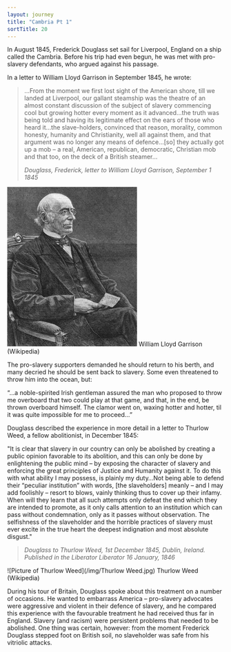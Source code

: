 ```yaml
---
layout: journey
title: "Cambria Pt 1"
sortTitle: 20
---
```


In August 1845, Frederick Douglass set sail for Liverpool, England on a ship called the Cambria. Before his trip had even begun, he was met with pro-slavery defendants, who argued against his passage. 

In a letter to William Lloyd Garrison in September 1845, he wrote:

>…From the moment we first lost sight of the American shore, till we landed at Liverpool, our gallant steamship was the theatre of an almost constant discussion of the subject of slavery commencing cool but growing hotter every moment as it advanced…the truth was being told and having its legitimate effect on the ears of those who heard it…the slave-holders, convinced that reason, morality, common honesty, humanity and Christianity, well all against them, and that argument was no longer any means of defence…[so] they actually got up a mob – a real, American, republican, democratic, Christian mob and that too, on the deck of a British steamer…
> <footer><cite>Douglass, Frederick, letter to William Lloyd Garrison, September 1 1845</cite></footer>

![Picture of Garrison](/img/WilliamLloydGarrison.jpg)
<span class="caption text-muted">William Lloyd Garrison (Wikipedia)</span>

The pro-slavery supporters demanded he should return to his berth, and many decried he should be sent back to slavery. Some even threatened to throw him into the ocean, but: 

“…a noble-spirited Irish gentleman assured the man who proposed to throw me overboard that two could play at that game, and that, in the end, be thrown overboard himself. The clamor went on, waxing hotter and hotter, til it was quite impossible for me to proceed…” 

Douglass described the experience in more detail in a letter to Thurlow Weed, a fellow abolitionist, in December 1845:

"It is clear that slavery in our country can only be abolished by creating a public opinion favorable to its abolition, and this can only be done by enlightening the public mind – by exposing the character of slavery and enforcing the great principles of Justice and Humanity against it. To do this with what ability I may possess, is plainly my duty…Not being able to defend their “peculiar institution” with words, [the slaveholders] meanly – and I may add foolishly – resort to blows, vainly thinking thus to cover up their infamy. When will they learn that all such attempts only defeat the end which they are intended to promote, as it only calls attention to an institution which can pass without condemnation, only as it passes without observation. The selfishness of the slaveholder and the horrible practices of slavery must ever excite in the true heart the deepest indignation and most absolute disgust."

> <footer><cite>Douglass to Thurlow Weed, 1st December 1845, Dublin, Ireland. Published in the Liberator Liberator 16 January, 1846</cite></footer>

![Picture of Thurlow Weed](/img/Thurlow Weed.jpg)
<span class="caption text-muted">Thurlow Weed (Wikipedia)</span>

During his tour of Britain, Douglass spoke about this treatment on a number of occasions. He wanted to embarrass America – pro-slavery advocates were aggressive and violent in their defence of slavery, and he compared this experience with the favourable treatment he had received thus far in England. Slavery (and racism) were persistent problems that needed to be abolished. One thing was certain, however: from the moment Frederick Douglass stepped foot on British soil, no slaveholder was safe from his vitriolic attacks.
